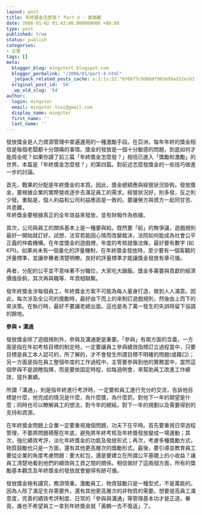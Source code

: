 ```yaml
---
layout: post
title: 年終獎金怎麼發？ Part 4 - 面面觀
date: 2006-01-02 01:43:00.000000000 +08:00
type: post
published: true
status: publish
categories:
- 企管
tags: []
meta:
  blogger_blog: mingstert.blogspot.com
  blogger_permalink: "/2006/01/part-4.html"
  _jetpack_related_posts_cache: a:1:{s:32:"8f6677c9d6b0f903e98ad32ec61f8deb";a:2:{s:7:"expires";i:1455261469;s:7:"payload";a:3:{i:0;a:1:{s:2:"id";i:90;}i:1;a:1:{s:2:"id";i:41;}i:2;a:1:{s:2:"id";i:88;}}}}
  original_post_id: '54'
  _wp_old_slug: '54'
author:
  login: mingster
  email: mingster.tsai@gmail.com
  display_name: mingster
  first_name: ''
  last_name: ''
---
```

<p>發放獎金是人力資源管理中普遍運用的一種激勵手段。在亞洲，每年年終的獎金相信是每個老闆都十分頭痛的事情。獎金的發放是一個十分敏感的問題，到底如何才能周全呢？如果你讀了前三篇「年終獎金怎麼發？」相信已進入「獎勵和激勵」的世界。本篇是「年終獎金怎麼發？」的第四篇。對前述怎麼發獎金的一些技巧做進一步的討論。</p>
<p>首先，戰果的分配是年終獎金的本質。因此，獎金總額應與經營狀況掛鉤。發放獎金，要根據企業的實際營收逐步去滿足員工的需求。經營狀況好，則多發，反之則少發。重點是，個人利益和公司利益應該是一致的。要讓勞方與資方一起同甘苦、共患難，<br />年終獎金要根據真正的全年效益來發放，並有財報作為依據。</p>
<p>其次，公司與員工的關係基本上是一種要與給。既然要「給」的無爭議，遊戲規則最好一開始就訂好。試想，法官若能因心情而改變裁決，法院如何能成為社會公平正義的仲裁機構。在年度獎金的遊戲裡，年度的考核就像法條，最好要有數字 (如KPI)。如果尚未有一個量化的評量機制，在年終獎金發放時，至少要有一個客觀的評量標準，並讓參賽者清楚明瞭。良好的評量標準才能讓獎金發放有章可循。</p>
<p>再者，分配的公平並不意味著不分職位，大家吃大鍋飯。獎金多寡要與貢獻的經濟價值掛鉤，其次再與職等、年資相聯繫。</p>
<p>發年終獎金涉每個員工，年終獎金方案不可能為每人量身打造，做到人人滿意。因此，每次涉及全公司的獎勵時，最好由下而上的來制訂遊戲規則，然後由上而下的來決策。在執行時，最好不要讓老總出面。這也是為了萬一發生的失誤時留下協調的餘地。</p>
<p><strong>參與 + 溝通</strong></p>
<p>發放獎金除了遊戲規則外，參與及溝通更是重要。「參與」有兩方面的含義，一方面是指在年初考核目標的制定時，一定要讓員工參與績效指標訂立過程當中，只要目標是員工本人認可的，所了解的，才不會發生所謂目標不明確的問題(或藉口)；另一方面是指在員工整個年度的工作過程中，主管要參與到他的實務當中，當然這個參與不是說瞎指揮，而是要依固定時程，如每週例會，來幫助員工改進工作績效，提升業績。</p>
<p>所謂「溝通」，則是指年終進行考評時，一定要和員工進行充分的交流，告訴他目標是什麼，他完成的情況是什麼，為什麼獎，為什麼罰，對他下一年的期望是什麼；同時也可以瞭解員工的想法，對今年的總結，對下一年的規劃以及需要得到的支持和資源。</p>
<p>在年終獎金問題上企業一定要重視幾個問題，功夫下在平時。首先要重視日常過程管理，不要將問題積壓在年底，避免將年終考核及年終獎發放變成一場運動；其次，強化績效考評，淡化年終獎金的功能及發放形式；再次，考慮多種獎勵方式，物質鼓勵也只是一方面，還有其他更高層次的獎勵形式。最後，要引導並教育員工要從企業的角度考慮問題：要大紅包，還是要建立在所謂公平基礎上的小收益？讓員工清楚地看到他們的績效與工資之間的關係。相信做好了這兩個方面，所有的獎勵基本觀念及年終獎金的發放就會變得有跡可循。</p>
<p>發放獎金極有講究，務須慎重。激勵員工，物資鼓勵只是一種型式，不是萬能的。因為人除了滿足生存需要外，還有其他更高層次的非物質的需要。想要提高員工滿意度，完善的績效考評制度、日常的「參與與溝通」等管理基本功才是正道。畢竟，誰也不希望員工一拿到年終獎金就「黃鶴一去不復返」了。</p>
